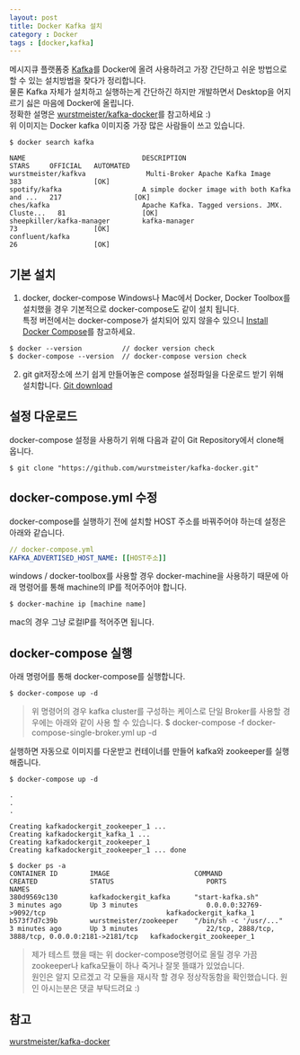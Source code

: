 ```yaml
---
layout: post
title: Docker Kafka 설치 
category : Docker
tags : [docker,kafka]
---
```

메시지큐 플랫폼중  [Kafka](https://kafka.apache.org)를 Docker에 올려 사용하려고 가장 간단하고 쉬운 방법으로 할 수 있는 설치방법을 찾다가 정리합니다.   
물론 Kafka 자체가 설치하고 실행하는게 간단하긴 하지만 개발하면서 Desktop을 어지르기 싫은 마음에 Docker에 올립니다.   
정확한 설명은 [wurstmeister/kafka-docker](https://github.com/wurstmeister/kafka-docker/blob/master/README.md)를 참고하세요 :)    
위 이미지는 Docker kafka 이미지중 가장 많은 사람들이 쓰고 있습니다.   
 
```console
$ docker search kafka

NAME                             DESCRIPTION                                     STARS     OFFICIAL   AUTOMATED
wurstmeister/kafkva               Multi-Broker Apache Kafka Image                 383                  [OK]
spotify/kafka                    A simple docker image with both Kafka and ...   217                  [OK]
ches/kafka                       Apache Kafka. Tagged versions. JMX. Cluste...   81                   [OK]
sheepkiller/kafka-manager        kafka-manager                                   73                   [OK]
confluent/kafka                                                                  26                   [OK]
```

기본 설치
----
1. docker, docker-compose
Windows나 Mac에서 Docker, Docker Toolbox를 설치했을 경우 기본적으로 docker-compose도 같이 설치 됩니다.    
특정 버전에서는 docker-compose가 설치되어 있지 않을수 있으니 [Install Docker Compose](https://docs.docker.com/compose/install/)를 참고하세요.

```console
$ docker --version          // docker version check
$ docker-compose --version  // docker-compose version check
```

2. git
git저장소에 쓰기 쉽게 만들어놓은 compose 설정파일을 다운로드 받기 위해 설치합니다. [Git download](https://git-scm.com/downloads)

설정 다운로드
----
docker-compose 설정을 사용하기 위해 다음과 같이 Git Repository에서 clone해 옵니다.
```console
$ git clone "https://github.com/wurstmeister/kafka-docker.git"
```


docker-compose.yml 수정
----
docker-compose를 실행하기 전에 설치할 HOST 주소를 바꿔주어야 하는데 설정은 아래와 같습니다.

```yaml
// docker-compose.yml
KAFKA_ADVERTISED_HOST_NAME: [[HOST주소]]
```
windows / docker-toolbox를 사용할 경우 docker-machine을 사용하기 때문에 아래 명령어를 통해 machine의 IP를 적어주어야 합니다.

```console 
$ docker-machine ip [machine name]
```

mac의 경우 그냥 로컬IP를 적어주면 됩니다.

docker-compose 실행
----
아래 명령어를 통해 docker-compose를 실행합니다.
```console
$ docker-compose up -d
```
> 위 명령어의 경우 kafka cluster를 구성하는 케이스로 단일 Broker를 사용할 경우에는 아래와 같이 사용 할 수 있습니다.
>     $ docker-compose -f docker-compose-single-broker.yml up -d     


실행하면 자동으로 이미지를 다운받고 컨테이너를 만들어 kafka와 zookeeper를 실행해줍니다.
```console
$ docker-compose up -d

.
.
.

Creating kafkadockergit_zookeeper_1 ... 
Creating kafkadockergit_kafka_1 ... 
Creating kafkadockergit_zookeeper_1
Creating kafkadockergit_zookeeper_1 ... done

$ docker ps -a
CONTAINER ID        IMAGE                     COMMAND                  CREATED             STATUS                       PORTS                                                NAMES
380d9569c130        kafkadockergit_kafka      "start-kafka.sh"         3 minutes ago       Up 3 minutes                 0.0.0.0:32769->9092/tcp                              kafkadockergit_kafka_1
b573f7d7c39b        wurstmeister/zookeeper    "/bin/sh -c '/usr/..."   3 minutes ago       Up 3 minutes                 22/tcp, 2888/tcp, 3888/tcp, 0.0.0.0:2181->2181/tcp   kafkadockergit_zookeeper_1
```

> 제가 테스트 했을 때는 위 docker-compose명령어로 올릴 경우 가끔 zookeeper나 kafka모듈이 하나 죽거나 잘못 뜰떄가 있었습니다.   
> 원인은 알지 모르겠고 각 모듈을 재시작 할 경우 정상작동함을 확인했습니다. 원인 아시는분은 댓글 부탁드려요 :) 


참고
----
[wurstmeister/kafka-docker](https://github.com/wurstmeister/kafka-docker)
